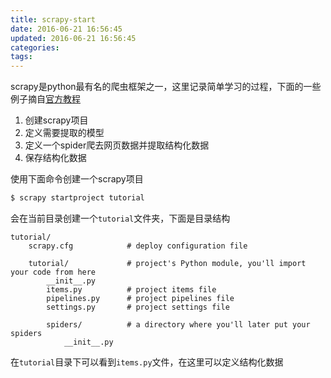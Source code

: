 ```yaml
---
title: scrapy-start
date: 2016-06-21 16:56:45
updated: 2016-06-21 16:56:45
categories:
tags:
---
```



scrapy是python最有名的爬虫框架之一，这里记录简单学习的过程，下面的一些例子摘自[官方教程](http://doc.scrapy.org/en/latest/intro/tutorial.html)

1. 创建scrapy项目
2. 定义需要提取的模型
3. 定义一个spider爬去网页数据并提取结构化数据
4. 保存结构化数据


使用下面命令创建一个scrapy项目
```bash
$ scrapy startproject tutorial
```

会在当前目录创建一个`tutorial`文件夹，下面是目录结构
```
tutorial/
    scrapy.cfg            # deploy configuration file

    tutorial/             # project's Python module, you'll import your code from here
        __init__.py
        items.py          # project items file
        pipelines.py      # project pipelines file
        settings.py       # project settings file

        spiders/          # a directory where you'll later put your spiders
            __init__.py
```

在`tutorial`目录下可以看到`items.py`文件，在这里可以定义结构化数据
```
```
